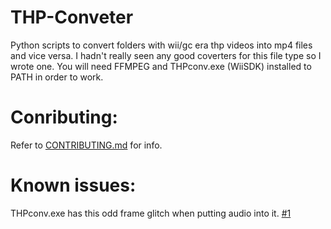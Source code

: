 # THP-Conveter
Python scripts to convert folders with wii/gc era thp videos into mp4 files and vice versa.
I hadn't really seen any good coverters for this file type so I wrote one.
You will need FFMPEG and THPconv.exe (WiiSDK) installed to PATH in order to work.

# Conributing:
Refer to [CONTRIBUTING.md](https://github.com/Lord-Giganticus/THP-Conveter/blob/master/CONTRIBUTING.md) for info.

# Known issues:
THPconv.exe has this odd frame glitch when putting audio into it. [#1](https://github.com/Lord-Giganticus/THP-Conveter/issues/1)
